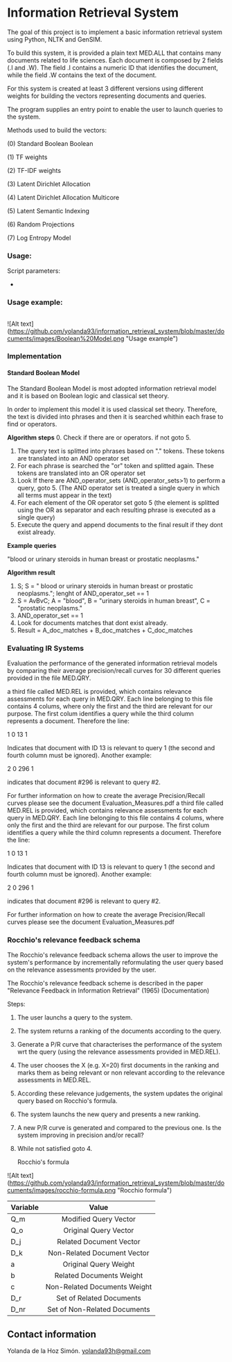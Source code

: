 # Information Retrieval System 
   
The goal of this project is to implement a basic information retrieval system using Python, NLTK and GenSIM. 

To build this system, it is provided a plain text MED.ALL that contains many documents related to life sciences. Each document is composed by 2 fields (.I and .W). The field .I contains a numeric ID that identifies the document, while the field .W contains the text of the document.

For this system is created at least 3 different versions using different weights for building the vectors representing documents and queries.

The program supplies an entry point to enable the user to launch queries to the system.


Methods used to build the vectors:

(0)  Standard Boolean Boolean 

(1) TF weights

(2) TF-IDF weights

(3) Latent Dirichlet Allocation

(4) Latent Dirichlet Allocation Multicore

(5) Latent Semantic Indexing

(6) Random Projections 

(7) Log Entropy Model


### Usage:

Script parameters:

* 


  
### Usage example:
```

```

![Alt text] (https://github.com/yolanda93/information_retrieval_system/blob/master/documents/images/Boolean%20Model.png "Usage example")

### Implementation

#### Standard Boolean Model
The Standard Boolean Model is most adopted information retrieval model and it is based on Boolean logic and classical set theory.

In order to implement this model it is used classical set theory. Therefore, the text is divided into phrases and then it is searched whithin each frase to find or operators.

**Algorithm steps**
  0. Check if there are or operators. if not goto 5.
  1. The query text is splitted into phrases based on "." tokens. These tokens are translated into an AND operator set
  2. For each phrase is searched the "or" token and splitted again. These tokens are translated into an OR operator set
  3. Look If there are AND_operator_sets (AND_operator_sets>1) to perform a query, goto 5. (The AND operator set is treated a single query in which all terms must appear in the text)
  4. For each element of the OR operator set goto 5 (the element is splitted using the OR as separator and each resulting phrase is executed as a single query)
  5. Execute the query and append documents to the final result if they dont exist already.
  

**Example queries**

   "blood or urinary steroids in human breast or prostatic neoplasms."
   
**Algorithm result**

 1. S; S =  " blood or urinary steroids in human breast or prostatic neoplasms."; lenght of AND_operator_set == 1
 2. S = AvBvC; A = "blood", B = "urinary steroids in human breast", C = "prostatic neoplasms."
 3.  AND_operator_set == 1
 4. Look for documents matches that dont exist already.
 5. Result = A_doc_matches + B_doc_matches  + C_doc_matches 


### Evaluating IR Systems

Evaluation the performance of the generated information retrieval models by comparing their average precision/recall curves for 30 different queries provided in the file MED.QRY. 

a third file called MED.REL is provided, which contains relevance assessments for each query in MED.QRY. Each line belonging to this file contains 4 colums, where only the first and the third are relevant for our purpose. The first colum identifies a query while the third column represents a document. Therefore the line:

1  0  13  1

Indicates that document with ID 13 is relevant to query 1 (the second and fourth column must be ignored). Another example:

2  0  296  1

indicates that document #296 is relevant to query #2.

For further information on how to create the average Precision/Recall curves please see the document Evaluation_Measures.pdf a third file called MED.REL is provided, which contains relevance assessments for each query in MED.QRY. Each line belonging to this file contains 4 colums, where only the first and the third are relevant for our purpose. The first colum identifies a query while the third column represents a document. Therefore the line:

1  0  13  1

Indicates that document with ID 13 is relevant to query 1 (the second and fourth column must be ignored). Another example:

2  0  296  1

indicates that document #296 is relevant to query #2.

For further information on how to create the average Precision/Recall curves please see the document Evaluation_Measures.pdf 

### Rocchio's relevance feedback schema

 The Rocchio's relevance feedback schema allows the user to improve the system's performance by incrementally reformulating the user query based on the relevance assessments provided by the user.
 
 The Rocchio's relevance feedback scheme is described in the paper "Relevance Feedback in Information Retrieval" (1965) (Documentation)
 
 Steps:
 
 1) The user launchs a query to the system.

2) The system returns a ranking of the documents according to the query.

3) Generate a P/R curve that characterises the performance of the system wrt the query (using the relevance assessments provided in MED.REL).

4) The user chooses the X (e.g. X=20) first documents in the ranking and marks them as being relevant or non relevant according to the relevance assessments in MED.REL.

5) According these relevance judgements, the system updates the original query based on Rocchio's formula.

6) The system launchs the new query and presents a new ranking.

7) A new P/R curve is generated and compared to the previous one. Is the system improving in precision and/or recall?

8) While not satisfied goto 4.

     Rocchio's formula

![Alt text] (https://github.com/yolanda93/information_retrieval_system/blob/master/documents/images/rocchio-formula.png "Rocchio formula")


|Variable|	Value                  |
|--------|:---------------------------:|
| Q_m    |Modified Query Vector        |
| Q_o    |Original Query Vector        |
| D_j    |Related Document Vector      |
| D_k    |Non-Related Document Vector  |
| a      |Original Query Weight        |
| b      |Related Documents Weight     |
| c      |Non-Related Documents Weight |
| D_r    |Set of Related Documents     |
| D_nr   |Set of Non-Related Documents |

## Contact information
		
Yolanda de la Hoz Simón. yolanda93h@gmail.com
